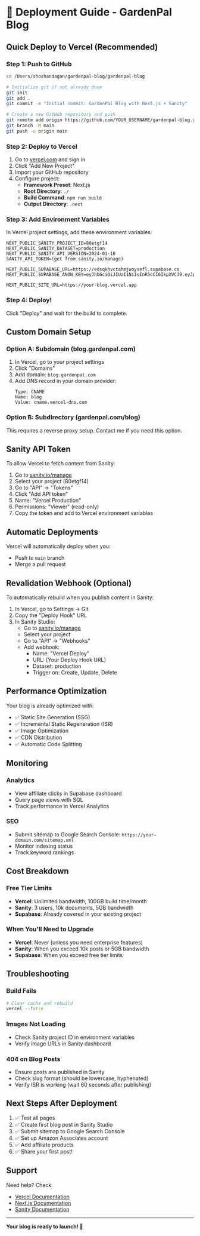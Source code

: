 # 🚀 Deployment Guide - GardenPal Blog

## Quick Deploy to Vercel (Recommended)

### Step 1: Push to GitHub

```bash
cd /Users/shoshandagan/gardenpal-blog/gardenpal-blog

# Initialize git if not already done
git init
git add .
git commit -m "Initial commit: GardenPal Blog with Next.js + Sanity"

# Create a new GitHub repository and push
git remote add origin https://github.com/YOUR_USERNAME/gardenpal-blog.git
git branch -M main
git push -u origin main
```

### Step 2: Deploy to Vercel

1. Go to [vercel.com](https://vercel.com) and sign in
2. Click "Add New Project"
3. Import your GitHub repository
4. Configure project:
   - **Framework Preset**: Next.js
   - **Root Directory**: `./`
   - **Build Command**: `npm run build`
   - **Output Directory**: `.next`

### Step 3: Add Environment Variables

In Vercel project settings, add these environment variables:

```env
NEXT_PUBLIC_SANITY_PROJECT_ID=80etgf14
NEXT_PUBLIC_SANITY_DATASET=production
NEXT_PUBLIC_SANITY_API_VERSION=2024-01-10
SANITY_API_TOKEN=(get from sanity.io/manage)

NEXT_PUBLIC_SUPABASE_URL=https://edsqkhvctahmjwoysefl.supabase.co
NEXT_PUBLIC_SUPABASE_ANON_KEY=eyJhbGciOiJIUzI1NiIsInR5cCI6IkpXVCJ9.eyJpc3MiOiJzdXBhYmFzZSIsInJlZiI6ImVkc3FraHZjdGFobWp3b3lzZWZsIiwicm9sZSI6ImFub24iLCJpYXQiOjE3NDM1OTkyOTQsImV4cCI6MjA1OTE3NTI5NH0.VOBwuPpZGrzyij5aIp4xg4ii3HZge9vNq1I03ESn_LQ

NEXT_PUBLIC_SITE_URL=https://your-blog.vercel.app
```

### Step 4: Deploy!

Click "Deploy" and wait for the build to complete.

## Custom Domain Setup

### Option A: Subdomain (blog.gardenpal.com)

1. In Vercel, go to your project settings
2. Click "Domains"
3. Add domain: `blog.gardenpal.com`
4. Add DNS record in your domain provider:
   ```
   Type: CNAME
   Name: blog
   Value: cname.vercel-dns.com
   ```

### Option B: Subdirectory (gardenpal.com/blog)

This requires a reverse proxy setup. Contact me if you need this option.

## Sanity API Token

To allow Vercel to fetch content from Sanity:

1. Go to [sanity.io/manage](https://www.sanity.io/manage)
2. Select your project (80etgf14)
3. Go to "API" → "Tokens"
4. Click "Add API token"
5. Name: "Vercel Production"
6. Permissions: "Viewer" (read-only)
7. Copy the token and add to Vercel environment variables

## Automatic Deployments

Vercel will automatically deploy when you:
- Push to `main` branch
- Merge a pull request

## Revalidation Webhook (Optional)

To automatically rebuild when you publish content in Sanity:

1. In Vercel, go to Settings → Git
2. Copy the "Deploy Hook" URL
3. In Sanity Studio:
   - Go to [sanity.io/manage](https://www.sanity.io/manage)
   - Select your project
   - Go to "API" → "Webhooks"
   - Add webhook:
     - Name: "Vercel Deploy"
     - URL: [Your Deploy Hook URL]
     - Dataset: production
     - Trigger on: Create, Update, Delete

## Performance Optimization

Your blog is already optimized with:
- ✅ Static Site Generation (SSG)
- ✅ Incremental Static Regeneration (ISR)
- ✅ Image Optimization
- ✅ CDN Distribution
- ✅ Automatic Code Splitting

## Monitoring

### Analytics
- View affiliate clicks in Supabase dashboard
- Query page views with SQL
- Track performance in Vercel Analytics

### SEO
- Submit sitemap to Google Search Console: `https://your-domain.com/sitemap.xml`
- Monitor indexing status
- Track keyword rankings

## Cost Breakdown

### Free Tier Limits
- **Vercel**: Unlimited bandwidth, 100GB build time/month
- **Sanity**: 3 users, 10k documents, 5GB bandwidth
- **Supabase**: Already covered in your existing project

### When You'll Need to Upgrade
- **Vercel**: Never (unless you need enterprise features)
- **Sanity**: When you exceed 10k posts or 5GB bandwidth
- **Supabase**: When you exceed free tier limits

## Troubleshooting

### Build Fails
```bash
# Clear cache and rebuild
vercel --force
```

### Images Not Loading
- Check Sanity project ID in environment variables
- Verify image URLs in Sanity dashboard

### 404 on Blog Posts
- Ensure posts are published in Sanity
- Check slug format (should be lowercase, hyphenated)
- Verify ISR is working (wait 60 seconds after publishing)

## Next Steps After Deployment

1. ✅ Test all pages
2. ✅ Create first blog post in Sanity Studio
3. ✅ Submit sitemap to Google Search Console
4. ✅ Set up Amazon Associates account
5. ✅ Add affiliate products
6. ✅ Share your first post!

## Support

Need help? Check:
- [Vercel Documentation](https://vercel.com/docs)
- [Next.js Documentation](https://nextjs.org/docs)
- [Sanity Documentation](https://www.sanity.io/docs)

---

**Your blog is ready to launch! 🚀**
